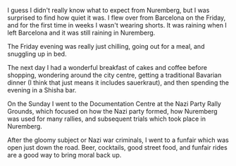 <!--moml:meta
Title: 2018 Nuremberg
Date: 2018-09-01
Hero: nazi-party-rally-grounds
Intro: A long weekend in the beautifully quaint city of Nuremberg, Germany.
-->

I guess I didn't really know what to expect from Nuremberg, but I was surprised to find how quiet it was. I flew over from Barcelona on the Friday, and for the first time in weeks I wasn't wearing shorts. It was raining when I left Barcelona and it was still raining in Nuremberg.

The Friday evening was really just chilling, going out for a meal, and snuggling up in bed.

The next day I had a wonderful breakfast of cakes and coffee before shopping, wondering around the city centre, getting a traditional Bavarian dinner (I think that just means it includes sauerkraut), and then spending the evening in a Shisha bar.

<gallery>
    <gallery-photo path="river-in-the-day"></gallery-photo>
    <gallery-photo path="coffee-and-cakes"></gallery-photo>
    <gallery-photo path="interesting-water-fountain"></gallery-photo>
    <gallery-photo path="city-centre"></gallery-photo>
    <gallery-photo path="river-in-the-evening"></gallery-photo>
</gallery>

On the Sunday I went to the Documentation Centre at the Nazi Party Rally Grounds, which focused on how the Nazi party formed, how Nuremberg was used for many rallies, and subsequent trials which took place in Nuremberg.

After the gloomy subject or Nazi war criminals, I went to a funfair which was open just down the road. Beer, cocktails, good street food, and funfair rides are a good way to bring moral back up.

<gallery>
    <gallery-photo path="funfair-freddys-circus"></gallery-photo>
</gallery>
